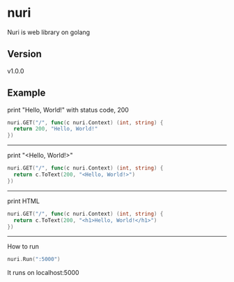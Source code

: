 # nuri
Nuri is web library on golang

## Version
v1.0.0

## Example

print "Hello, World!" with status code, 200
```go
nuri.GET("/", func(c nuri.Context) (int, string) {
  return 200, "Hello, World!"
})
```

---

print "<Hello, World!>"
```go
nuri.GET("/", func(c nuri.Context) (int, string) {
  return c.ToText(200, "<Hello, World!>")
})
```

---

print HTML

```go
nuri.GET("/", func(c nuri.Context) (int, string) {
  return c.ToText(200, "<h1>Hello, World!</h1>")
})
```

---

How to run

```go
nuri.Run(":5000")
```
It runs on localhost:5000
